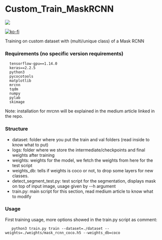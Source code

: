 # Custom_Train_MaskRCNN
![](https://img.shields.io/badge/<implementation>-<customtrain>-<success>)


[![ko-fi](https://www.ko-fi.com/img/githubbutton_sm.svg)](https://ko-fi.com/R5R11K2H4)

Training on custom dataset with (multi/unique class) of a Mask RCNN

### Requirements (no specific version requirements)
```
  tensorflow-gpu==1.14.0
  keras==2.2.5
  python3
  pycocotools
  matplotlib
  mrcnn
  tqdm
  numpy
  pylab
  skimage
```
Note: installation for mrcnn will be explained in the medium article linked in the repo.
### Structure
- dataset: folder where you put the train and val folders (read inside to know what to put)
- logs: folder where we store the intermediate/checkpoints and final weights after training
- weights: weights for the model, we fetch the weights from here for the test script
- weights_db: tells if weights is coco or not, to drop some layers for new classes.
- detect_segment_test.py: test script for the segmentation, displays mask on top of input image, usage given by --h argument
- train.py: main script for this section, read medium article to know what to modify

### Usage 
First training usage, more options showed in the train.py script as comment:
```
   python3 train.py train --dataset=./dataset --weights=./weights/mask_rcnn_coco.h5 --weights_db=coco
```

